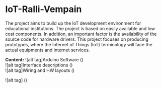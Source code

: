 # IoT-Ralli-Vempain
The project aims to build up the IoT development environment for educational institutions. The project is based on easily available and low cost components. In addition, an important factor is the availability of the source code for hardware drivers. This project focuses on producing prototypes, where the Internet of Things (IoT) terminology will face the actual equipments and internet services.

**Content:**
![alt tag]Arduino Software  ()    
![alt tag]Interface descriptions  ()  
![alt tag]Wiring and HW layouts  ()  


![alt tag] ()
